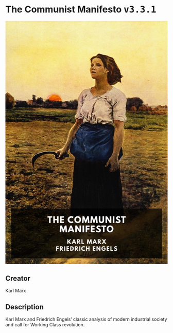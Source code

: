 
# The Communist Manifesto <kbd>v3.3.1</kbd>

<center>
  <img src="./cover-1024.jpg"/>
</center>

## Creator
Karl Marx

## Description
Karl Marx and Friedrich Engels’ classic analysis of modern industrial society and call for Working Class revolution.
